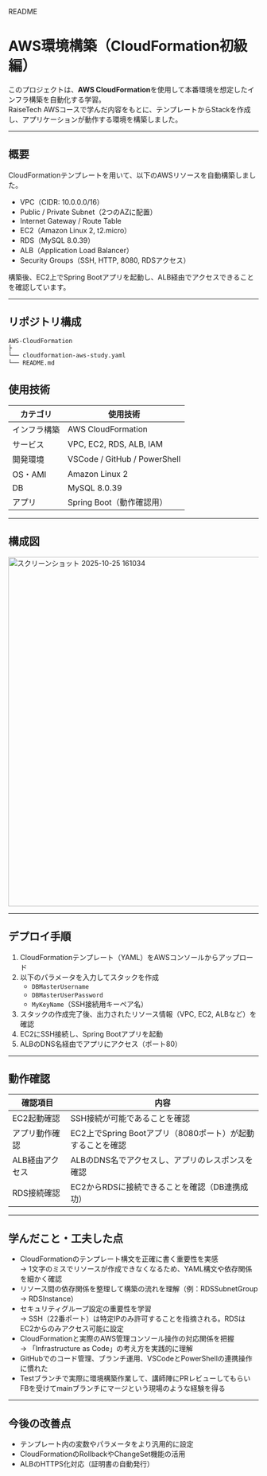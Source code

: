 README
# AWS環境構築（CloudFormation初級編）

このプロジェクトは、**AWS CloudFormation**を使用して本番環境を想定したインフラ構築を自動化する学習。  
RaiseTech AWSコースで学んだ内容をもとに、テンプレートからStackを作成し、アプリケーションが動作する環境を構築しました。

---

## 概要

CloudFormationテンプレートを用いて、以下のAWSリソースを自動構築しました。

- VPC（CIDR: 10.0.0.0/16）
- Public / Private Subnet（2つのAZに配置）
- Internet Gateway / Route Table
- EC2（Amazon Linux 2, t2.micro）
- RDS（MySQL 8.0.39）
- ALB（Application Load Balancer）
- Security Groups（SSH, HTTP, 8080, RDSアクセス）

構築後、EC2上でSpring Bootアプリを起動し、ALB経由でアクセスできることを確認しています。

---

## リポジトリ構成

```bash
AWS-CloudFormation
├
└── cloudformation-aws-study.yaml
└── README.md
```
## 使用技術

| カテゴリ | 使用技術 |
|-----------|-----------|
| インフラ構築 | AWS CloudFormation |
| サービス | VPC, EC2, RDS, ALB, IAM |
| 開発環境 | VSCode / GitHub / PowerShell |
| OS・AMI | Amazon Linux 2 |
| DB | MySQL 8.0.39 |
| アプリ | Spring Boot（動作確認用） |

---

## 構成図

<img width="810" height="702" alt="スクリーンショット 2025-10-25 161034" src="https://github.com/user-attachments/assets/d32b09eb-2ebb-4d54-b5cd-3f685cdf6de1" />

---

## デプロイ手順

1. CloudFormationテンプレート（YAML）をAWSコンソールからアップロード  
2. 以下のパラメータを入力してスタックを作成  
   - `DBMasterUsername`  
   - `DBMasterUserPassword`  
   - `MyKeyName`（SSH接続用キーペア名）
3. スタックの作成完了後、出力されたリソース情報（VPC, EC2, ALBなど）を確認
4. EC2にSSH接続し、Spring Bootアプリを起動
5. ALBのDNS名経由でアプリにアクセス（ポート80）

---

## 動作確認

| 確認項目 | 内容 |
|-----------|------|
| EC2起動確認 | SSH接続が可能であることを確認 |
| アプリ動作確認 | EC2上でSpring Bootアプリ（8080ポート）が起動することを確認 |
| ALB経由アクセス | ALBのDNS名でアクセスし、アプリのレスポンスを確認 |
| RDS接続確認 | EC2からRDSに接続できることを確認（DB連携成功） |

---

## 学んだこと・工夫した点

- CloudFormationのテンプレート構文を正確に書く重要性を実感  
  → 1文字のミスでリソースが作成できなくなるため、YAML構文や依存関係を細かく確認
- リソース間の依存関係を整理して構築の流れを理解（例：RDSSubnetGroup → RDSInstance）
- セキュリティグループ設定の重要性を学習  
  → SSH（22番ポート）は特定IPのみ許可することを指摘される。RDSはEC2からのみアクセス可能に設定
- CloudFormationと実際のAWS管理コンソール操作の対応関係を把握  
  → 「Infrastructure as Code」の考え方を実践的に理解
- GitHubでのコード管理、ブランチ運用、VSCodeとPowerShellの連携操作に慣れた
- Testブランチで実際に環境構築作業して、講師陣にPRレビューしてもらいFBを受けてmainブランチにマージという現場のような経験を得る

---

##  今後の改善点

- テンプレート内の変数やパラメータをより汎用的に設定
- CloudFormationのRollbackやChangeSet機能の活用  
- ALBのHTTPS化対応（証明書の自動発行）
